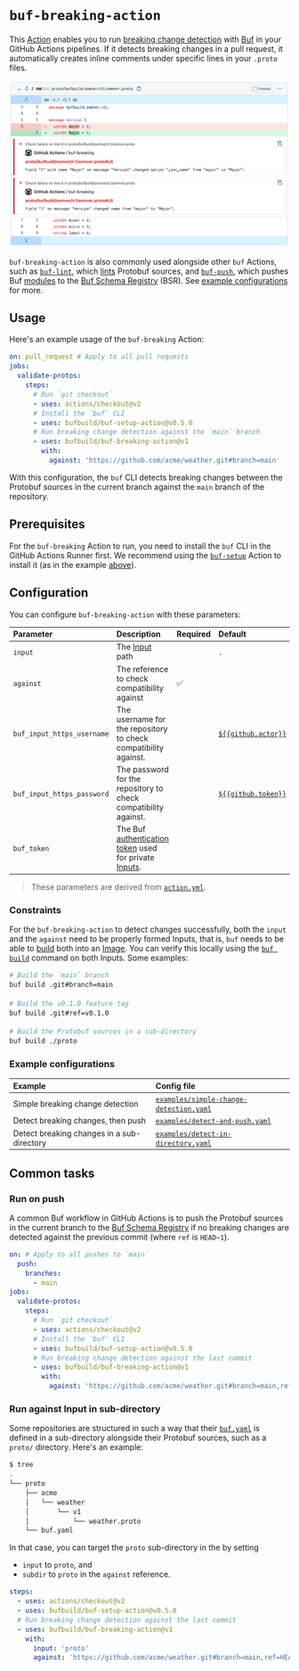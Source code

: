 # `buf-breaking-action`

This [Action][actions] enables you to run [breaking change detection][breaking] with
[Buf] in your GitHub Actions pipelines. If it detects breaking changes in a pull request, it
automatically creates inline comments under specific lines in your `.proto` files.

![image](./static/img/breaking.png)

`buf-breaking-action` is also commonly used alongside other `buf` Actions, such as
[`buf-lint`][buf-lint], which [lints][lint] Protobuf sources, and [`buf-push`][buf-push],
which pushes Buf [modules] to the  [Buf Schema Registry][bsr] (BSR). See [example
configurations](#example-configurations) for more.

## Usage

Here's an example usage of the `buf-breaking` Action:

```yaml
on: pull_request # Apply to all pull requests
jobs:
  validate-protos:
    steps:
      # Run `git checkout`
      - uses: actions/checkout@v2
      # Install the `buf` CLI
      - uses: bufbuild/buf-setup-action@v0.5.0
      # Run breaking change detection against the `main` branch
      - uses: bufbuild/buf-breaking-action@v1
        with:
          against: 'https://github.com/acme/weather.git#branch=main'
```

With this configuration, the `buf` CLI detects breaking changes between the Protobuf sources in the
current branch against the `main` branch of the repository.

## Prerequisites

For the `buf-breaking` Action to run, you need to install the `buf` CLI in the GitHub Actions Runner
first. We recommend using the [`buf-setup`][buf-setup] Action to install it (as in the example
[above](#usage)).

## Configuration

You can configure `buf-breaking-action` with these parameters:

Parameter | Description | Required | Default
:---------|:------------|:---------|:-------
`input` | The [Input] path | | `.`
`against` | The reference to check compatibility against | ✅ |
`buf_input_https_username` | The username for the repository to check compatibility against. | | [`${{github.actor}}`][context]
`buf_input_https_password` | The password for the repository to check compatibility against. | | [`${{github.token}}`][context]
`buf_token` | The Buf [authentication token][token] used for private [Inputs][input]. | |

> These parameters are derived from [`action.yml`](./action.yml).

### Constraints

For the `buf-breaking-action` to detect changes successfully, both the `input` and the `against`
need to be properly formed Inputs, that is, `buf` needs to be able to [build][buf-build] both into
an [Image]. You can verify this locally using the [`buf build`][buf-build] command on both Inputs.
Some examples:

```sh
# Build the `main` branch
buf build .git#branch=main

# Build the v0.1.0 feature tag
buf build .git#ref=v0.1.0

# Build the Protobuf sources in a sub-directory
buf build ./proto
```

### Example configurations

Example | Config file
:-------|:-----------
Simple breaking change detection | [`examples/simple-change-detection.yaml`](./examples/simple-change-detection.yaml)
Detect breaking changes, then push | [`examples/detect-and-push.yaml`](./examples/detect-and-push.yaml)
Detect breaking changes in a sub-directory | [`examples/detect-in-directory.yaml`](./examples/detect-in-directory.yaml)

## Common tasks

### Run on push

A common Buf workflow in GitHub Actions is to push the Protobuf sources in the current branch to the
[Buf Schema Registry][bsr] if no breaking changes are detected against the previous commit (where
`ref` is `HEAD~1`).

```yaml
on: # Apply to all pushes to `main`
  push:
    branches:
      - main
jobs:
  validate-protos:
    steps:
      # Run `git checkout`
      - uses: actions/checkout@v2
      # Install the `buf` CLI
      - uses: bufbuild/buf-setup-action@v0.5.0
      # Run breaking change detection against the last commit
      - uses: bufbuild/buf-breaking-action@v1
        with:
          against: 'https://github.com/acme/weather.git#branch=main,ref=HEAD~1'
```

### Run against Input in sub-directory

Some repositories are structured in such a way that their [`buf.yaml`][buf-yaml] is defined in a
sub-directory alongside their Protobuf sources, such as a `proto/` directory. Here's an example:

```sh
$ tree
.
└── proto
    ├── acme
    │   └── weather
    │       └── v1
    │           └── weather.proto
    └── buf.yaml
```

In that case, you can target the `proto` sub-directory in the by setting

* `input` to `proto`, and
* `subdir` to `proto` in the `against` reference.

```yaml
steps:
  - uses: actions/checkout@v2
  - uses: bufbuild/buf-setup-action@v0.5.0
  # Run breaking change detection against the last commit
  - uses: bufbuild/buf-breaking-action@v1
    with:
      input: 'proto'
      against: 'https://github.com/acme/weather.git#branch=main,ref=HEAD~1,subdir=proto'
```

[actions]: https://docs.github.com/actions
[breaking]: https:/docs.buf.build/breaking
[bsr]: https://docs.buf.build/bsr
[buf]: https://buf.build
[buf-build]: https://docs.buf.build/build/usage
[buf-lint]: https://github.com/marketplace/actions/buf-lint
[buf-push]: https://github.com/marketplace/actions/buf-push
[buf-setup]: https://github.com/marketplace/actions/buf-setup
[buf-yaml]: https://docs.buf.build/configuration/v1/buf-yaml
[context]: https://docs.github.com/en/actions/learn-github-actions/contexts#github-context
[image]: https://docs.buf.build/reference/images
[input]: https://docs.buf.build/reference/inputs
[lint]: https://docs.buf.build/lint/usage
[modules]: https://docs.buf.build/bsr/overview#module
[token]: https://docs.buf.build/bsr/authentication#create-an-api-token
